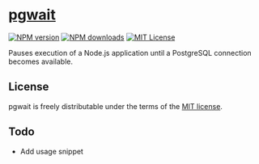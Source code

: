 # [pgwait](https://github.com/sbmelvin/pgwait/)

[![NPM version][npm-version-image]][npm-url]
[![NPM downloads][npm-downloads-image]][npm-downloads-url]
[![MIT License][license-image]][license-url]

Pauses execution of a Node.js application until a PostgreSQL connection becomes available.

## License

pgwait is freely distributable under the terms of the [MIT license][license-url].

[license-image]: https://img.shields.io/badge/license-MIT-blue.svg?style=flat
[license-url]: LICENSE

[npm-url]: https://npmjs.org/package/pgwait
[npm-version-image]: https://img.shields.io/npm/v/pgwait.svg?style=flat

[npm-downloads-image]: https://img.shields.io/npm/dm/pgwait.svg?style=flat
[npm-downloads-url]: https://npmcharts.com/compare/pgwait?minimal=true

## Todo

- Add usage snippet
